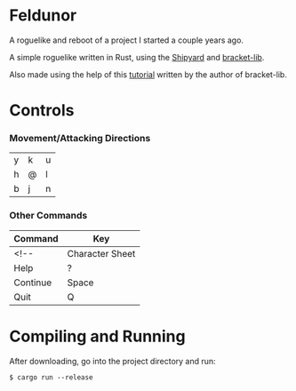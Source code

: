 # Feldunor
A roguelike and reboot of a project I started a couple years ago.

A simple roguelike written in Rust, using the [Shipyard](https://github.com/leudz/shipyard) and [bracket-lib](https://github.com/thebracket/bracket-lib).

Also made using the help of this [tutorial](https://bfnightly.bracketproductions.com/rustbook/) written by the author of bracket-lib.

# Controls

### Movement/Attacking Directions
| | | |
| --- | --- | --- |
| y | k | u |
| h | @ | l |
| b | j | n |

### Other Commands
| Command         | Key   |
|-----------------|-------|
<!-- | Character Sheet | C     |
| Help            | ?     | -->
| Continue        | Space |
| Quit            | Q     |


# Compiling and Running

After downloading, go into the project directory and run:

    $ cargo run --release
